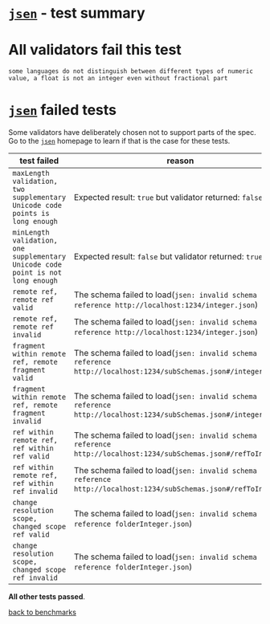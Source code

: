 # [`jsen`](https://github.com/bugventure/jsen) - test summary

# All validators fail this test

`some languages do not distinguish between different types of numeric value, a float is not an integer even without fractional part`

# [`jsen`](https://github.com/bugventure/jsen) failed tests

Some validators have deliberately chosen not to support parts of the spec. Go to the [`jsen`](https://github.com/bugventure/jsen) homepage to learn if
that is the case for these tests.

|test failed|reason
|-----------|------
|`maxLength validation, two supplementary Unicode code points is long enough`|Expected result: `true` but validator returned: `false`
|`minLength validation, one supplementary Unicode code point is not long enough`|Expected result: `false` but validator returned: `true`
|`remote ref, remote ref valid`|The schema failed to load(`jsen: invalid schema reference http://localhost:1234/integer.json`)
|`remote ref, remote ref invalid`|The schema failed to load(`jsen: invalid schema reference http://localhost:1234/integer.json`)
|`fragment within remote ref, remote fragment valid`|The schema failed to load(`jsen: invalid schema reference http://localhost:1234/subSchemas.json#/integer`)
|`fragment within remote ref, remote fragment invalid`|The schema failed to load(`jsen: invalid schema reference http://localhost:1234/subSchemas.json#/integer`)
|`ref within remote ref, ref within ref valid`|The schema failed to load(`jsen: invalid schema reference http://localhost:1234/subSchemas.json#/refToInteger`)
|`ref within remote ref, ref within ref invalid`|The schema failed to load(`jsen: invalid schema reference http://localhost:1234/subSchemas.json#/refToInteger`)
|`change resolution scope, changed scope ref valid`|The schema failed to load(`jsen: invalid schema reference folderInteger.json`)
|`change resolution scope, changed scope ref invalid`|The schema failed to load(`jsen: invalid schema reference folderInteger.json`)

**All other tests passed**.

[back to benchmarks](https://github.com/ebdrup/json-schema-benchmark)